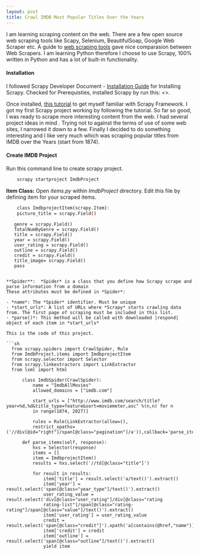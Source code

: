 ```yaml
---
layout: post
title: Crawl IMDB Most Popular Titles Over the Years
---
```


I am learning scraping content on the web. There are a few open source web scraping tools like Scapy, Selenium, BeautifulSoap, Google Web Scraper etc. A guide to [web scraping tools](http://www.garethjames.net/a-guide-to-web-scrapping-tools/) gave nice comparasion between Web Scrapers. I am learning Python therefore I choose to use Scrapy, 100% written in Python and has a lot of built-in functionality.

#### Installation

I followed Scrapy Developer Document - [Installation Guide](http://doc.scrapy.org/en/master/intro/install.html) for Installing Scrapy. Checked for Prerequisties, installed Scrapy by run this: <<pip install scrapy >>.

Once installed, [this tutorial](http://doc.scrapy.org/en/master/intro/tutorial.html) to get myself familiar with Scrapy Framework. I got my first Scrapy project working by following the tutorial. So far so good, I was ready to scrape more interesting content from the web. I had several project ideas in mind . Trying not to against the terms of use of some web sites, I narrowed it down to a few. Finally I decided to do something interesting and I like very much which was scraping popular titles from IMDB over the Years (start from 1874).

#### Create IMDB Project

Run this command line to create scrapy project.

```sh
    scrapy startproject ImdbProject
```

**Item Class:** Open *items.py* within *ImdbProject* directory. Edit this file by defining item for your scraped items. 

```sh
    class ImdbprojectItem(scrapy.Item):
    picture_title = scrapy.Field()
```
       genre = scrapy.Field()
       TotalNumByGenre = scrapy.Field()
       title = scrapy.Field()
       year = scrapy.Field()
       user_rating = scrapy.Field()
       outline = scrapy.Field()
       credit = scrapy.Field()
       title_image= scrapy.Field()
       pass
  ```
  
**Spider**:  *Spider* is a class that you define how Scrapy scrape and parse information from a domain
These attributes must be defined in *Spider*:

  - *name*: The *Spider* identifier. Must be unique
  - *start_urls*: A list of URLs where *Scrapy* starts crawling data from. The first page of scraping must be included in this list.
  - *parse()*: This method will be called with downloaded |respond| object of each item in *start_urls*
  
This is the code of this project. 

  ```sh
    from scrapy.spiders import CrawlSpider, Rule
    from ImdbProject.items import ImdbprojectItem
    from scrapy.selector import Selector
    from scrapy.linkextractors import LinkExtractor
    from lxml import html
        
        class ImdbSpider(CrawlSpider):
            name = "ImdbAllMovies"
            allowed_domains = ["imdb.com"]
      
            start_urls = ["http://www.imdb.com/search/title?year=%d,%d&title_type=feature&sort=moviemeter,asc" %(n,n) for n
            in range(1874, 2027)]
            
            rules = Rule(LinkExtractor(allow=(), 
            restrict_xpaths=('//div[@id="right"]/span[@class="pagination"]/a')),callback='parse_items',follow=True),
            
        def parse_items(self, response):
            hxs = Selector(response)
            items = []
            item = ImdbprojectItem()
            results = hxs.select('//td[@class="title"]')
    
            for result in results:
                item['title'] = result.select('a/text()').extract()
                item['year'] = result.select('span[@class="year_type"]/text()').extract()
                user_rating_value = result.select('div[@class="user_rating"]/div[@class="rating 
                rating-list"]/span[@class="rating-rating"]/span[@class="value"]/text()').extract()
                item['user_rating'] = user_rating_value
                credit = result.select('span[@class="credit"]').xpath('a[contains(@href,"name")]/text()').extract()
                item['credit'] = credit
                item['outline'] = result.select('span[@class="outline"]/text()').extract()
                yield item
  ```







